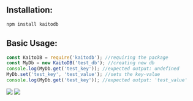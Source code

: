## Installation:
```sh
npm install kaitodb
```
## Basic Usage:
```js
const KaitoDB = require('kaitodb'); //requiring the package
const MyDb = new KaitoDB('test_db'); //creating new db
console.log(MyDb.get('test_key')); //expected output: undefined
MyDb.set('test_key', 'test_value'); //sets the key-value
console.log(MyDb.get('test_key')); //expected output: 'test_value'
```
<a href="https://www.npmjs.com/package/kaitodb"><img src="https://img.shields.io/npm/v/kaitodb.svg?maxAge=3600"/></a>
<a href="https://discord.gg/49fhAtwwQX"><img src="https://img.shields.io/discord/909371115250548767?color=5865F2&logo=discord&logoColor=white"/></a>
